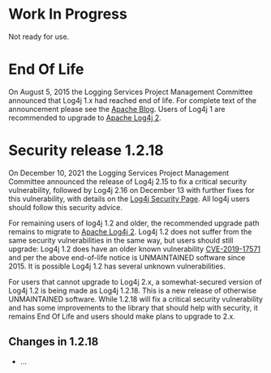 # Work In Progress

Not ready for use.

# End Of Life

On August 5, 2015 the Logging Services Project Management Committee announced that Log4j 1.x had reached end of life. For complete text of the announcement please see the [Apache Blog](https://blogs.apache.org/foundation/entry/apache_logging_services_project_announces). Users of Log4j 1 are recommended to upgrade to [Apache Log4j 2](https://logging.apache.org/log4j/2.x/index.html).

# Security release 1.2.18

On December 10, 2021 the Logging Services Project Management Committee announced the release of Log4j 2.15 to fix a critical security vulnerability, followed by Log4j 2.16 on December 13 with further fixes for this vulnerability, with details on the [Log4j Security Page](https://logging.apache.org/log4j/2.x/security.html). All log4j users should follow this security advice.

For remaining users of log4j 1.2 and older, the recommended upgrade path remains to migrate to [Apache Log4j 2](https://logging.apache.org/log4j/2.x/index.html). Log4j 1.2 does not suffer from the same security vulnerabilities in the same way, but users should still upgrade: Log4j 1.2 does have an older known vulnerability [CVE-2019-17571](https://www.cvedetails.com/cve/CVE-2019-17571/) and per the above end-of-life notice is UNMAINTAINED software since 2015. It is possible Log4j 1.2 has several unknown vulnerabilities.

For users that cannot upgrade to Log4j 2.x, a somewhat-secured version of Log4j 1.2 is being made as Log4j 1.2.18. This is a new release of otherwise UNMAINTAINED software. While 1.2.18 will fix a critical security vulnerability and has some improvements to the library that should help with security, it remains End Of Life and users should make plans to upgrade to 2.x.

## Changes in 1.2.18

* ...
